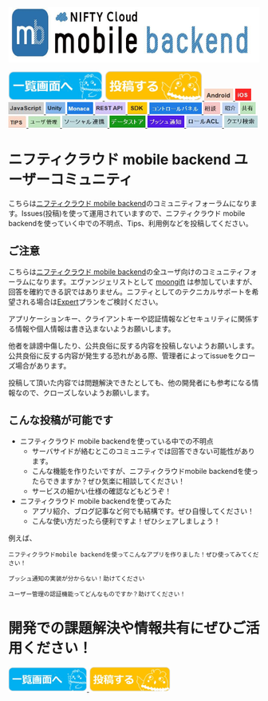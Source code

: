 
<a href="http://mb.cloud.nifty.com/"><img src="img/HEADER2.jpg" alt="" width="700" height="110" border="0" /></a>

<a href="../../issues?q=">
  <img src="img/ichirantokou.JPG" alt="一覧" height="60" border="0" />
</a>
<a href="../../issues/new">
  <img src="img/shinkitokou.JPG" alt="新規" height="60" border="0" />
</a> 

<a href="../../labels/Android">
  <img src="img/Android.JPG" alt="Android" height="24" border="0" />
</a>
<a href="../../labels/iOS">
  <img src="img/iOS.JPG" alt="iOS" height="24" border="0" />
</a> 
<a href="../../labels/JavaScript">
  <img src="img/Javascript.JPG" alt="JavaScript" height="24" border="0" />
</a>
<a href="../../labels/Unity">
  <img src="img/Unity.JPG" alt="Unity" height="24" border="0" />
</a>
<a href="../../labels/Monaca">
  <img src="img/Monaca.JPG" alt="Monaca" height="24" border="0" />
</a> 
<a href="../../labels/REST API">
  <img src="img/RestAPI.JPG" alt="REST API" height="24" border="0" />
</a>
<a href="../../labels/SDK">
  <img src="img/SDK.JPG" alt="SDK" height="24" border="0" />
</a> 
<a href="../../labels/コントロールパネル">
  <img src="img/ControlPanel.JPG" alt="コントロールパネル" height="24" border="0" />
</a>
<a href="../../labels/相談">
  <img src="img/soudan.JPG" alt="相談" height="24" border="0" />
</a>
<a href="../../labels/紹介">
  <img src="img/shoukai.JPG" alt="紹介" height="24" border="0" />
</a>
<a href="../../labels/共有">
  <img src="img/kyouyu.JPG" alt="共有" height="24" border="0" />
</a>
<a href="../../labels/TIPS">
  <img src="img/TIPS.JPG" alt="TIPS" height="24" border="0" />
</a>
<a href="../../labels/ユーザ管理">
  <img src="img/User.JPG" alt="ユーザ管理" height="24" border="0" />
</a>
<a href="../../labels/ソーシャル連携">
  <img src="img/SNS.JPG" alt="ソーシャル連携" height="24" border="0" />
</a>
<a href="../../labels/データストア">
  <img src="img/Datastore.JPG" alt="データストア" height="24" border="0" />
</a>
<a href="../../labels/プッシュ通知">
  <img src="img/Push.JPG" alt="プッシュ通知" height="24" border="0" />
</a>
<a href="../../labels/ロールACL">
  <img src="img/Role.JPG" alt="ロールACL" height="24" border="0" />
</a>
<a href="../../labels/クエリ検索">
  <img src="img/Query.JPG" alt="クエリ検索" height="24" border="0" />
</a>


# ニフティクラウド mobile backend ユーザーコミュニティ

こちらは[ニフティクラウド mobile backend](http://mb.cloud.nifty.com/)のコミュニティフォーラムになります。Issues(投稿)を使って運用されていますので、ニフティクラウド mobile backendを使っていく中での不明点、Tips、利用例などを投稿してください。

## ご注意

こちらは[ニフティクラウド mobile backend](http://mb.cloud.nifty.com/)の全ユーザ向けのコミュニティフォーラムになります。エヴァンジェリストとして [moongift](https://github.com/moongift) は参加していますが、回答を確約できる訳ではありません。ニフティとしてのテクニカルサポートを希望される場合は[Expert](http://mb.cloud.nifty.com/price.htm)プランをご検討ください。

アプリケーションキー、クライアントキーや認証情報などセキュリティに関係する情報や個人情報は書き込まないようお願いします。

他者を誹謗中傷したり、公共良俗に反する内容を投稿しないようお願いします。公共良俗に反する内容が発生する恐れがある際、管理者によってissueをクローズ場合があります。

投稿して頂いた内容では問題解決できたとしても、他の開発者にも参考になる情報なので、クローズしないようお願いします。

## こんな投稿が可能です

- ニフティクラウド mobile backendを使っている中での不明点
  - サーバサイドが絡むとこのコミュニティでは回答できない可能性があります。
  - こんな機能を作りたいですが、ニフティクラウドmobile backendを使ったらできますか？ぜひ気楽に相談してください！
  - サービスの細かい仕様の確認などもどうぞ！
- ニフティクラウド mobile backendを使ってみた
  - アプリ紹介、ブログ記事など何でも結構です。ぜひ自慢してください！
  - こんな使い方だったら便利ですよ！ぜひシェアしましょう！

例えば、

```
ニフティクラウドmobile backendを使ってこんなアプリを作りました！ぜひ使ってみてください！
```

```
プッシュ通知の実装が分からない！助けてください
```

```
ユーザー管理の認証機能ってどんなものですか？助けてください！
```

# 開発での課題解決や情報共有にぜひご活用ください！

<a href="../../issues?q=">
  <img src="img/ichirantokou.JPG" alt="一覧" height="50" border="0" />
</a>
<a href="../../issues/new">
  <img src="img/shinkitokou.JPG" alt="新規" height="50" border="0" />
</a>
